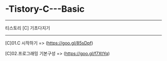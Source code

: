 # -Tistory-C---Basic
-----------------------------------

티스토리 [C] 기초다지기

-----------------------------------

[C]01.C 시작하기 => (https://goo.gl/85sDpf)

[C]02.프로그래밍 기본구성 => (https://goo.gl/f7XtYq)
